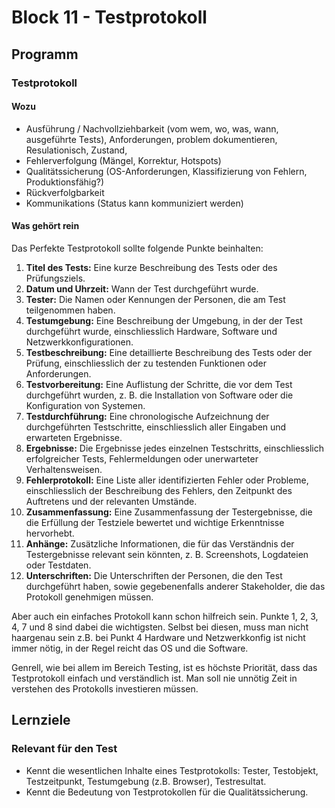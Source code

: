 # Block 11 - Testprotokoll

## Programm

### Testprotokoll

#### Wozu

- Ausführung / Nachvollziehbarkeit (vom wem, wo, was, wann, ausgeführte Tests), Anforderungen, problem dokumentieren, Resulationisch, Zustand,
- Fehlerverfolgung (Mängel, Korrektur, Hotspots)
- Qualitätssicherung (OS-Anforderungen, Klassifizierung von Fehlern, Produktionsfähig?)
- Rückverfolgbarkeit
- Kommunikations (Status kann kommuniziert werden)

#### Was gehört rein

Das Perfekte Testprotokoll sollte folgende Punkte beinhalten:

1. **Titel des Tests:** Eine kurze Beschreibung des Tests oder des Prüfungsziels.
2. **Datum und Uhrzeit:** Wann der Test durchgeführt wurde.
3. **Tester:** Die Namen oder Kennungen der Personen, die am Test teilgenommen haben.
4. **Testumgebung:** Eine Beschreibung der Umgebung, in der der Test durchgeführt wurde, einschliesslich Hardware, Software und Netzwerkkonfigurationen.
5. **Testbeschreibung:** Eine detaillierte Beschreibung des Tests oder der Prüfung, einschliesslich der zu testenden Funktionen oder Anforderungen.
6. **Testvorbereitung:** Eine Auflistung der Schritte, die vor dem Test durchgeführt wurden, z. B. die Installation von Software oder die Konfiguration von Systemen.
7. **Testdurchführung:** Eine chronologische Aufzeichnung der durchgeführten Testschritte, einschliesslich aller Eingaben und erwarteten Ergebnisse.
8. **Ergebnisse:** Die Ergebnisse jedes einzelnen Testschritts, einschliesslich erfolgreicher Tests, Fehlermeldungen oder unerwarteter Verhaltensweisen.
9. **Fehlerprotokoll:** Eine Liste aller identifizierten Fehler oder Probleme, einschliesslich der Beschreibung des Fehlers, den Zeitpunkt des Auftretens und der relevanten Umstände.
10. **Zusammenfassung:** Eine Zusammenfassung der Testergebnisse, die die Erfüllung der Testziele bewertet und wichtige Erkenntnisse hervorhebt.
11. **Anhänge:** Zusätzliche Informationen, die für das Verständnis der Testergebnisse relevant sein könnten, z. B. Screenshots, Logdateien oder Testdaten.
12. **Unterschriften:** Die Unterschriften der Personen, die den Test durchgeführt haben, sowie gegebenenfalls anderer Stakeholder, die das Protokoll genehmigen müssen.

Aber auch ein einfaches Protokoll kann schon hilfreich sein. Punkte 1, 2, 3, 4, 7 und 8 sind dabei die wichtigsten. Selbst bei diesen, muss man nicht haargenau sein z.B. bei Punkt 4 Hardware und Netzwerkkonfig ist nicht immer nötig, in der Regel reicht das OS und die Software.

Genrell, wie bei allem im Bereich Testing, ist es höchste Priorität, dass das Testprotokoll einfach und verständlich ist. Man soll nie unnötig Zeit in verstehen des Protokolls investieren müssen.

## Lernziele

### Relevant für den Test

- Kennt die wesentlichen Inhalte eines Testprotokolls: Tester, Testobjekt, Testzeitpunkt, Testumgebung (z.B. Browser), Testresultat.
- Kennt die Bedeutung von Testprotokollen für die Qualitätssicherung.